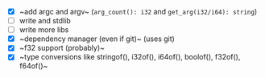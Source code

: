 - [x] ~add argc and argv~  (`arg_count(): i32` and `get_arg(i32/i64): string`)
- [ ] write and stdlib
- [ ] write more libs
- [x] ~dependency manager (even if git)~  (uses git)
- [x] ~f32 support (probably)~
- [x] ~type conversions like stringof(), i32of(), i64of(), boolof(), f32of(), f64of()~
